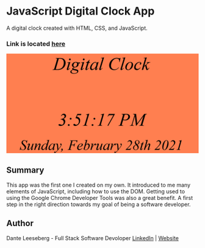 # JavaScript Digital Clock App

A digital clock created with HTML, CSS, and JavaScript.

### Link is located [here](https://iceeeberg.github.io/Clock-App/)

![clock-app](Digital_Clock.png)

## Summary 

This app was the first one I created on my own. It introduced to me many elements of JavaScript, including how to use the DOM. Getting used to using the Google Chrome Developer Tools was also a great benefit. A first step in the right direction towards my goal of being a software developer.

## Author

Dante Leeseberg - Full Stack Software Devoloper [LinkedIn](linkedin.com/in/dante-leeseberg-bba05883) | [Website](https://www.danteleeseberg.com/)
